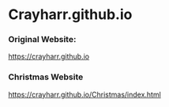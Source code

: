 # Crayharr.github.io

### Original Website:
https://crayharr.github.io

### Christmas Website
https://crayharr.github.io/Christmas/index.html

